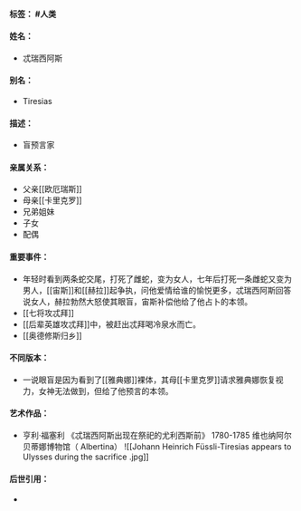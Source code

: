 #### 标签： #人类
#### 姓名：
- 忒瑞西阿斯
#### 别名：
- Tiresias
#### 描述：
- 盲预言家
#### 亲属关系：
- 父亲[[欧厄瑞斯]]
- 母亲[[卡里克罗]]
- 兄弟姐妹
- 子女
- 配偶
#### 重要事件：
- 年轻时看到两条蛇交尾，打死了雌蛇，变为女人，七年后打死一条雌蛇又变为男人，[[宙斯]]和[[赫拉]]起争执，问他爱情给谁的愉悦更多，忒瑞西阿斯回答说女人，赫拉勃然大怒使其眼盲，宙斯补偿他给了他占卜的本领。
- [[七将攻忒拜]]
- [[后辈英雄攻忒拜]]中，被赶出忒拜喝冷泉水而亡。
- [[奥德修斯归乡]]
#### 不同版本：
- 一说眼盲是因为看到了[[雅典娜]]裸体，其母[[卡里克罗]]请求雅典娜恢复视力，女神无法做到，但给了他预言的本领。
#### 艺术作品：
- 亨利·福塞利 《忒瑞西阿斯出现在祭祀的尤利西斯前》 1780-1785 维也纳阿尔贝蒂娜博物馆（ Albertina）
![[Johann Heinrich Füssli-Tiresias appears to Ulysses during the sacrifice .jpg]]
#### 后世引用：
- 